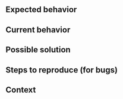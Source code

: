 <!---
  Provide a general summary of the issue here.
-->

## Expected behavior

<!---
  If you're describing a bug, tell what should happen.
  If you're suggesting a feature/change/improvement, tell how it should work.
  [Please remove this section if you don't provide any information]
-->

## Current behavior

<!---
  If describing a bug, tell what happens instead of the expected behavior.
  If suggesting a feature/change/improvement, explain the difference from current behavior.
  [Please remove this section if you don't provide any information]
-->

## Possible solution

<!---
  Not obligatory, but suggest a fix/reason for the bug,
  or ideas how to implement the addition or change.
  [Please remove this section if you don't provide any information]
-->

## Steps to reproduce (for bugs)

<!---
  Provide a link to a live example, or an unambiguous set of steps to
  reproduce this bug. Include code to reproduce, if relevant.
  [Please remove this section if you don't provide any information]
-->

## Context

<!---
  How has this issue affected you? What are you trying to accomplish?
  Providing context helps to come up with a solution that is most useful in the real world.
  [Please remove this section if you don't provide any information]
-->
